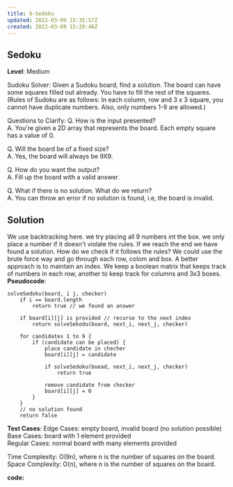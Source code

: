 ```yaml
---
title: 9-Sedoku
updated: 2022-03-09 15:35:57Z
created: 2022-03-09 15:20:46Z
---
```


## Sedoku

**Level**: Medium

Sudoku Solver: Given a Sudoku board, find a solution. The board can have some squares filled
out already. You have to fill the rest of the squares.
(Rules of Sudoku are as follows: In each column, row and 3 x 3 square, you cannot
have duplicate numbers. Also, only numbers 1-9 are allowed.)

Questions to Clarify:
Q. How is the input presented?  
A. You're given a 2D array that represents the board. Each empty square has a value of 0.  

Q. Will the board be of a fixed size?  
A. Yes, the board will always be 9X9.  

Q. How do you want the output?  
A. Fill up the board with a valid answer.  

Q. What if there is no solution. What do we return?  
A. You can throw an error if no solution is found, i.e, the board is invalid.  

## Solution
We use backtracking here. we try placing all 9 numbers int the box. we only place a number if it doesn't violate the rules. If we reach the end we have found a solution.
How do we check if it follows the rules? We could use the brute force way and go through each row, colom and box.
A better approach is to maintain an index. We keep a boolean matrix that keeps track of numbers in each row, another to keep track for columns and 3x3 boxes.
**Pseudocode**:
```
solveSedoku(board, i j, checker)
    if i == board.length
        return true // we found an answer
    
    if board[i][j] is provided // recurse to the next index
        return solveSekodu(board, next_i, next_j, checker)
    
    for candidates 1 to 9 {
        if (candidate can be placed) {
            place candidate in checher
            board[i][j] = candidate
            
            if solveSedoku(boead, next_i, next_j, checker)
                return true
    
            remove candidate from checker
            board[i][j] = 0
        }
    }
    // no solution found
    return false
```
**Test Cases**:
Edge Cases: empty board, invalid board (no solution possible)  
Base Cases: board with 1 element provided  
Regular Cases: normal board with many elements provided  

Time Complexity: O(9n), where n is the number of squares on the board.
Space Complexity: O(n), where n is the number of squares on the board.

**code:**
